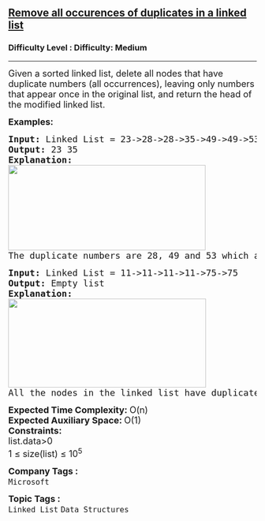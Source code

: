 <h2><a href="https://www.geeksforgeeks.org/problems/remove-all-occurences-of-duplicates-in-a-linked-list/1?page=4&category=Java,Linked%20List&status=unsolved&sortBy=submissions">Remove all occurences of duplicates in a linked list</a></h2><h3>Difficulty Level : Difficulty: Medium</h3><hr><div class="problems_problem_content__Xm_eO"><p><span style="font-size: 18px;">Given a sorted linked list, delete all nodes that have duplicate numbers (all occurrences), leaving only numbers that appear once in the original list, and </span><span style="font-size: 18px;">return the head of the modified linked list.</span><span style="font-size: 18px;">&nbsp;</span></p>
<p><span style="font-size: 18px;"><strong>Examples:</strong></span></p>
<pre><span style="font-size: 18px;"><strong>Input: </strong></span><span style="font-size: 18px;">Linked List = 23-&gt;28-&gt;28-&gt;35-&gt;49-&gt;49-&gt;53-&gt;53</span>
<span style="font-size: 18px;"><strong>Output: </strong>23 35</span>
<span style="font-size: 18px;"><strong>Explanation: <br><img src="https://media.geeksforgeeks.org/img-practice/prod/addEditProblem/706411/Web/Other/blobid0_1719990710.png" width="400" height="173"><br></strong></span><span style="font-size: 18px;">The duplicate numbers are 28, 49 and 53 which are removed from the list.</span></pre>
<pre><span style="font-size: 18px;"><strong><span style="font-size: 18px;">Input:</span> </strong></span><span style="font-size: 18px;">Linked List =<strong> </strong>11-&gt;11-&gt;11-&gt;11-&gt;75-&gt;75</span>
<span style="font-size: 18px;"><strong>Output: </strong>Empty list</span>
<span style="font-size: 18px;"><strong><span style="font-size: 18px;">Explanation:</span> <br></strong></span><span style="font-size: 18px;"><img src="https://media.geeksforgeeks.org/img-practice/prod/addEditProblem/706411/Web/Other/blobid1_1719990734.png" width="401" height="180"><br>All the nodes in the linked list have duplicates. </span><span style="font-size: 18px;">Hence the resultant list would be empty.</span></pre>
<div><span style="font-size: 18px;"><strong>Expected Time Complexity: </strong>O(n)</span></div>
<div><span style="font-size: 18px;"><strong>Expected Auxiliary Space: </strong>O(1)<br></span><span style="font-size: 18px;"><strong>Constraints:</strong></span></div>
<div><span style="font-size: 18px;">list.data&gt;0</span></div>
<div><span style="font-size: 18px;">1 ≤ size(list) ≤ 10<sup>5</sup></span></div></div><p><span style=font-size:18px><strong>Company Tags : </strong><br><code>Microsoft</code>&nbsp;<br><p><span style=font-size:18px><strong>Topic Tags : </strong><br><code>Linked List</code>&nbsp;<code>Data Structures</code>&nbsp;